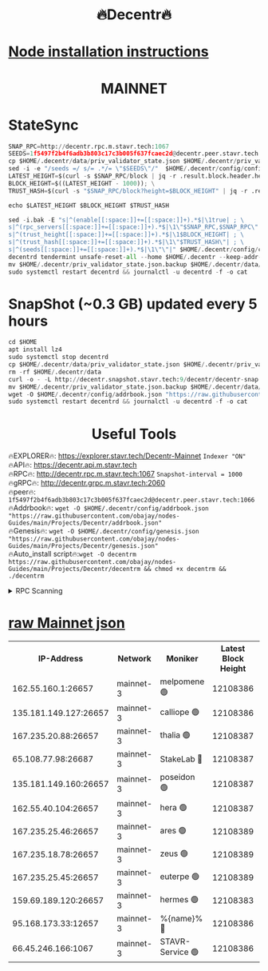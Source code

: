 <h1 align="center"> 🔥Decentr🔥</h1>

[Node installation instructions](https://github.com/obajay/nodes-Guides/tree/main/Projects/Decentr)
=
<h1 align="center"> MAINNET</h1>

# StateSync
```python
SNAP_RPC=http://decentr.rpc.m.stavr.tech:1067
SEEDS=1f5497f2b4f6adb3b803c17c3b005f637fcaec2d@decentr.peer.stavr.tech:1066
cp $HOME/.decentr/data/priv_validator_state.json $HOME/.decentr/priv_validator_state.json.backup
sed -i -e "/seeds =/ s/= .*/= \"$SEEDS\"/"  $HOME/.decentr/config/config.toml
LATEST_HEIGHT=$(curl -s $SNAP_RPC/block | jq -r .result.block.header.height); \
BLOCK_HEIGHT=$((LATEST_HEIGHT - 1000)); \
TRUST_HASH=$(curl -s "$SNAP_RPC/block?height=$BLOCK_HEIGHT" | jq -r .result.block_id.hash)

echo $LATEST_HEIGHT $BLOCK_HEIGHT $TRUST_HASH

sed -i.bak -E "s|^(enable[[:space:]]+=[[:space:]]+).*$|\1true| ; \
s|^(rpc_servers[[:space:]]+=[[:space:]]+).*$|\1\"$SNAP_RPC,$SNAP_RPC\"| ; \
s|^(trust_height[[:space:]]+=[[:space:]]+).*$|\1$BLOCK_HEIGHT| ; \
s|^(trust_hash[[:space:]]+=[[:space:]]+).*$|\1\"$TRUST_HASH\"| ; \
s|^(seeds[[:space:]]+=[[:space:]]+).*$|\1\"\"|" $HOME/.decentr/config/config.toml
decentrd tendermint unsafe-reset-all --home $HOME/.decentr --keep-addr-book
mv $HOME/.decentr/priv_validator_state.json.backup $HOME/.decentr/data/priv_validator_state.json
sudo systemctl restart decentrd && journalctl -u decentrd -f -o cat
```
# SnapShot (~0.3 GB) updated every 5 hours
```python
cd $HOME
apt install lz4
sudo systemctl stop decentrd
cp $HOME/.decentr/data/priv_validator_state.json $HOME/.decentr/priv_validator_state.json.backup
rm -rf $HOME/.decentr/data
curl -o - -L http://decentr.snapshot.stavr.tech:9/decentr/decentr-snap.tar.lz4 | lz4 -c -d - | tar -x -C $HOME/.decentr --strip-components 2
mv $HOME/.decentr/priv_validator_state.json.backup $HOME/.decentr/data/priv_validator_state.json
wget -O $HOME/.decentr/config/addrbook.json "https://raw.githubusercontent.com/obajay/nodes-Guides/main/Projects/Decentr/addrbook.json"
sudo systemctl restart decentrd && journalctl -u decentrd -f -o cat
```

 <h1 align="center"> Useful Tools</h1>

🔥EXPLORER🔥:     https://explorer.stavr.tech/Decentr-Mainnet        `Indexer "ON"` \
🔥API🔥:          https://decentr.api.m.stavr.tech \
🔥RPC🔥:          http://decentr.rpc.m.stavr.tech:1067              `Snapshot-interval = 1000` \
🔥gRPC🔥:         http://decentr.grpc.m.stavr.tech:2060 \
🔥peer🔥:         `1f5497f2b4f6adb3b803c17c3b005f637fcaec2d@decentr.peer.stavr.tech:1066` \
🔥Addrbook🔥:  `wget -O $HOME/.decentr/config/addrbook.json "https://raw.githubusercontent.com/obajay/nodes-Guides/main/Projects/Decentr/addrbook.json"` \
🔥Genesis🔥:  `wget -O $HOME/.decentr/config/genesis.json "https://raw.githubusercontent.com/obajay/nodes-Guides/main/Projects/Decentr/genesis.json"` \
🔥Auto_install script🔥:`wget -O decentrm https://raw.githubusercontent.com/obajay/nodes-Guides/main/Projects/Decentr/decentrm && chmod +x decentrm && ./decentrm`

<details>
<summary>RPC Scanning</summary>

<h2 align="center"> We scan nodes in real time every 4 hours. And we provide the final result of RPC endpoints.
We cannot influence the operation of these nodes in any way. </h2>


```python
If Voting Power is higher than 0 --> then the Node is a validator of the network and may be subject to attack and be a potential threat to the chain.
```
```python
We marked such validators with a red symbol
```

</details>

[raw Mainnet json](https://rpc-check.decentrm.stavr.tech/decentrm/rpc-decentrm-result.json)
=



<table><tr><th>IP-Address</th><th>Network</th><th>Moniker</th><th>Latest Block Height</th><th>Earliest Block Height</th><th>Catching Up</th><th>Tx Index</th><th>Voting Power</th><th>Scan Time</th></tr><tr><td>162.55.160.1:26657</td><td>mainnet-3</td><td>melpomene 🟢</td><td>12108386</td><td>1688950</td><td>False</td><td>on</td><td>0</td><td>2023-12-24T07:28:32.106388776UTC</td></tr><tr><td>135.181.149.127:26657</td><td>mainnet-3</td><td>calliope 🟢</td><td>12108386</td><td>1688950</td><td>False</td><td>on</td><td>0</td><td>2023-12-24T07:28:32.511062111UTC</td></tr><tr><td>167.235.20.88:26657</td><td>mainnet-3</td><td>thalia 🟢</td><td>12108387</td><td>1688950</td><td>False</td><td>on</td><td>0</td><td>2023-12-24T07:28:38.040134029UTC</td></tr><tr><td>65.108.77.98:26687</td><td>mainnet-3</td><td>StakeLab 🔴</td><td>12108387</td><td>1688950</td><td>False</td><td>on</td><td>5335967</td><td>2023-12-24T07:28:38.489562199UTC</td></tr><tr><td>135.181.149.160:26657</td><td>mainnet-3</td><td>poseidon 🟢</td><td>12108387</td><td>1688950</td><td>False</td><td>on</td><td>0</td><td>2023-12-24T07:28:39.293051871UTC</td></tr><tr><td>162.55.40.104:26657</td><td>mainnet-3</td><td>hera 🟢</td><td>12108387</td><td>1688950</td><td>False</td><td>on</td><td>0</td><td>2023-12-24T07:28:41.609623718UTC</td></tr><tr><td>167.235.25.46:26657</td><td>mainnet-3</td><td>ares 🟢</td><td>12108389</td><td>1688950</td><td>False</td><td>on</td><td>0</td><td>2023-12-24T07:28:47.982281177UTC</td></tr><tr><td>167.235.18.78:26657</td><td>mainnet-3</td><td>zeus 🟢</td><td>12108389</td><td>1688950</td><td>False</td><td>on</td><td>0</td><td>2023-12-24T07:28:50.354055355UTC</td></tr><tr><td>167.235.25.45:26657</td><td>mainnet-3</td><td>euterpe 🟢</td><td>12108389</td><td>1688950</td><td>False</td><td>on</td><td>0</td><td>2023-12-24T07:28:52.659102067UTC</td></tr><tr><td>159.69.189.120:26657</td><td>mainnet-3</td><td>hermes 🟢</td><td>12108383</td><td>1688950</td><td>False</td><td>on</td><td>0</td><td>2023-12-24T07:28:52.930183886UTC</td></tr><tr><td>95.168.173.33:12657</td><td>mainnet-3</td><td>%{name}% 🔴</td><td>12108386</td><td>8964001</td><td>False</td><td>on</td><td>4173641</td><td>2023-12-24T07:28:33.613278694UTC</td></tr><tr><td>66.45.246.166:1067</td><td>mainnet-3</td><td>STAVR-Service 🟢</td><td>12108386</td><td>12105001</td><td>False</td><td>on</td><td>0</td><td>2023-12-24T07:28:33.114392331UTC</td></tr></table>